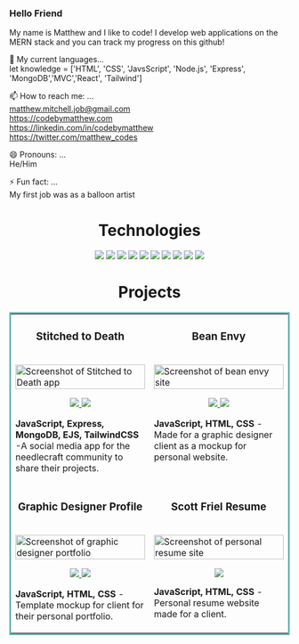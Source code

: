 ### Hello Friend

My name is Matthew and I like to code!  I develop web applications on the MERN stack and you can track my progress on this github! 

🌱 My current languages...  
let knowledge = ['HTML', 'CSS', 'JavsScript', 'Node.js', 'Express', 'MongoDB','MVC','React', 'Tailwind']  

<!-- 🔭 I’m currently working on ...
let studying = ['MVC', 'CRUD', 'React', 'Tailwind']  -->

📫 How to reach me: ...  
<matthew.mitchell.job@gmail.com>  
<https://codebymatthew.com>  
<https://linkedin.com/in/codebymatthew>  
<https://twitter.com/matthew_codes>  

😄 Pronouns: ...  
He/Him  

⚡ Fun fact: ...  
My first job was as a balloon artist
  <h1 align="center">Technologies</h1>
<p align="center">
    <img src="https://img.shields.io/static/v1?label=|&message=HTML5&color=23555f&style=plastic&logo=html5"/>
    <img src="https://img.shields.io/static/v1?label=|&message=CSS3&color=285f65&style=plastic&logo=css3"/>
<!--     <img src="https://img.shields.io/static/v1?label=|&message=BOOTSTRAP&color=316c5e&style=plastic&logo=bootstrap"/> -->
    <img src="https://img.shields.io/static/v1?label=|&message=JAVASCRIPT&color=3c7f5d&style=plastic&logo=javascript"/>
    <img src="https://img.shields.io/static/v1?label=|&message=REACT.JS&color=4a935c&style=plastic&logo=react"/>
    <img src="https://img.shields.io/static/v1?label=|&message=TailwindCSS&color=98bf53&style=plastic&logo=tailwindcss"/>
    <img src="https://img.shields.io/static/v1?label=|&message=WORDPRESS&color=cdd148&style=plastic&logo=wordpress"/>
    <img src="https://img.shields.io/static/v1?label=|&message=MONGO-DB&color=cdd148&style=plastic&logo=mongodb"/>
    <img src="https://img.shields.io/static/v1?label=|&message=EXPRESS&color=bbb111&style=plastic&logo=express"/>
    <img src="https://img.shields.io/static/v1?label=|&message=Shopify&color=bbb111&style=plastic&logo=shopify"/>
<!--     <img src="https://img.shields.io/static/v1?label=|&message=LINUX&color=bbb111&style=plastic&logo=linux"/> -->
    <img src="https://img.shields.io/static/v1?label=|&message=GIT&color=cbb148&style=plastic&logo=git"/>
</p>
<h1 align="center">Projects</h1>
<table bordercolor="#66b2b2">
  <tr>
    <td width="50%" valign="top">
      <h3 align="center">Stitched to Death</h3>
        <br />
        <a target="_blank" href="https://stitchedtodeath.cyclic.app">
            <img src="https://i.imgur.com/G9oX67P.png" width="100%" alt="Screenshot of Stitched to Death app"/>
        </a>
        <br />
        <p align="center">
          <a href="https://github.com/codebymatthew/stitchedtodeath" target="_blank">
    <img src="https://img.shields.io/static/v1?label=|&message=REPO&color=23555f&style=plastic&logo=github&logo-color=white"/>
  </a> 
          <a href="http://stitchedtodeath.cyclic.app" target="_blank">
    <img src="https://img.shields.io/static/v1?label=|&message=WEBSITE&color=cdf998&style=plastic&logo=wordpress&logo-color=white"/>
  </a>
      </p>
        <p><strong>JavaScript, Express, MongoDB, EJS, TailwindCSS </strong> -A social media app for the needlecraft community to share their projects. </p>
  </td>
    <td width="50%" valign="top">
      <h3 align="center">Bean Envy</h3>
        <br />
        <a target="_blank" href="https://bean-envy.netlify.app">
            <img src="https://i.imgur.com/Wm1JqvJ.png" width="100%" alt="Screenshot of bean envy site"/>
        </a>
        <br />
        <p align="center">
          <a href="https://github.com/codebymatthew/beanenvy" target="_blank">
    <img src="https://img.shields.io/static/v1?label=|&message=REPO&color=23555f&style=plastic&logo=github&logo-color=white"/>
  </a> 
          <a href="https://bean-envy.netlify.app" target="_blank">
    <img src="https://img.shields.io/static/v1?label=|&message=WEBSITE&color=cdf998&style=plastic&logo=wordpress&logo-color=white"/>
  </a>
      </p>
       <p><strong>JavaScript, HTML, CSS </strong> - Made for a graphic designer client as a mockup for personal website.</p>
  </tr>
  
  
  
  
  
  <tr>
    <td width="50%" valign="top">
      <h3 align="center">Graphic Designer Profile</h3>
        <br />
        <a target="_blank" href="https://chester-friends.netlify.app">
            <img src="https://i.imgur.com/qHlJC3R.png" width="100%" alt="Screenshot of graphic designer portfolio"/>
        </a>
        <br />
        <p align="center">
          <a href="https://github.com/codebymatthew/designerportfolio" target="_blank">
    <img src="https://img.shields.io/static/v1?label=|&message=REPO&color=23555f&style=plastic&logo=github&logo-color=white"/>
  </a> 
          <a href="https://chester-friends.netlify.app" target="_blank">
    <img src="https://img.shields.io/static/v1?label=|&message=WEBSITE&color=cdf998&style=plastic&logo=wordpress&logo-color=white"/>
  </a>
      </p>
        <p><strong>JavaScript, HTML, CSS </strong> - Template mockup for client for their personal portfolio. </p>
  </td>
    <td width="50%" valign="top">
      <h3 align="center">Scott Friel Resume</h3>
        <br />
        <a target="_blank" href="https://scottfriel.com">
            <img src="https://imgur.com/KZV1f7i.png" width="100%" alt="Screenshot of personal resume site"/>
        </a>
        <br />
        <p align="center">
          <a href="https://scottfriel.com" target="_blank">
    <img src="https://img.shields.io/static/v1?label=|&message=WEBSITE&color=cdf998&style=plastic&logo=wordpress&logo-color=white"/>
  </a>
      </p>
       <p><strong>JavaScript, HTML, CSS </strong> - Personal resume website made for a client.</p>
       </td>
  </tr>



<!--
**codebymatthew/codebymatthew** is a ✨ _special_ ✨ repository because its `README.md` (this file) appears on your GitHub profile.

Here are some ideas to get you started:

- 🔭 I’m currently working on ...
- 🌱 I’m currently learning ...
- 👯 I’m looking to collaborate on ...
- 🤔 I’m looking for help with ...
- 💬 Ask me about ...
- 📫 How to reach me: ...
- 😄 Pronouns: ...
- ⚡ Fun fact: ...
-->
